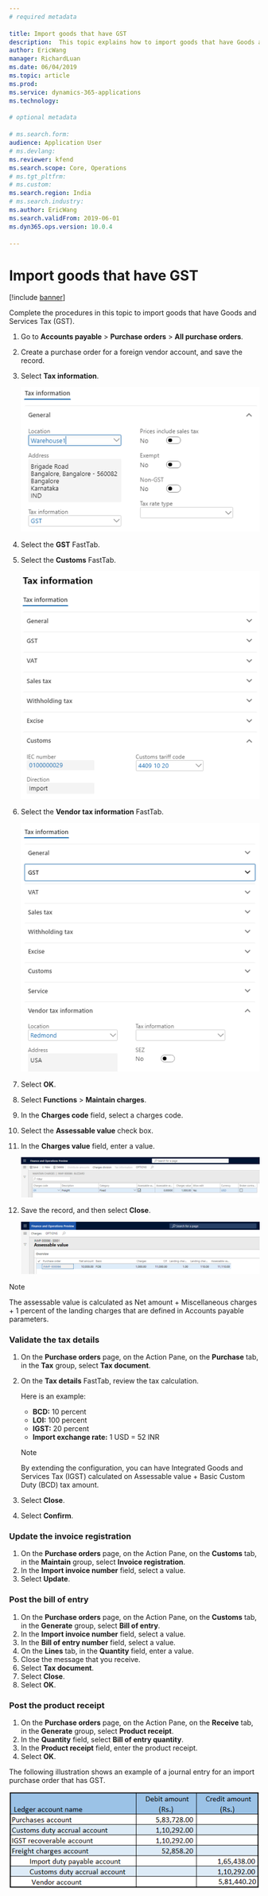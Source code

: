 ```yaml
---
# required metadata

title: Import goods that have GST
description:  This topic explains how to import goods that have Goods and Services Tax (GST).
author: EricWang
manager: RichardLuan
ms.date: 06/04/2019
ms.topic: article
ms.prod: 
ms.service: dynamics-365-applications
ms.technology: 

# optional metadata

# ms.search.form: 
audience: Application User
# ms.devlang: 
ms.reviewer: kfend
ms.search.scope: Core, Operations
# ms.tgt_pltfrm: 
# ms.custom: 
ms.search.region: India
# ms.search.industry: 
ms.author: EricWang
ms.search.validFrom: 2019-06-01
ms.dyn365.ops.version: 10.0.4

---
```


# Import goods that have GST

[!include [banner](../includes/banner.md)]

Complete the procedures in this topic to import goods that have Goods and Services Tax (GST).

1. Go to **Accounts payable** \> **Purchase orders** \> **All purchase orders**.
2. Create a purchase order for a foreign vendor account, and save the record.
3. Select **Tax information**.

    ![Tax information](media/Capture2019052101.PNG)

4. Select the **GST** FastTab.
5. Select the **Customs** FastTab.

    ![Customs FastTab](media/Capture2019052104.PNG)

6. Select the **Vendor tax information** FastTab.

    ![Vendor tax information FastTab](media/Capture2019052103.PNG)

7. Select **OK**.
8. Select **Functions** \> **Maintain charges**.
9. In the **Charges code** field, select a charges code.
10. Select the **Assessable value** check box.
11. In the **Charges value** field, enter a value.

    ![Maintain charges page](media/Capture2019052105.PNG)

12. Save the record, and then select **Close**.

    ![Assessable value page](media/Capture2019052106.PNG)

> [!NOTE]
> The assessable value is calculated as Net amount + Miscellaneous charges + 1 percent of the landing charges that are defined in Accounts payable parameters.

### Validate the tax details

1. On the **Purchase orders** page, on the Action Pane, on the **Purchase** tab, in the **Tax** group, select **Tax document**.
2. On the **Tax details** FastTab, review the tax calculation.

    Here is an example:

    - **BCD:** 10 percent
    - **LOI:** 100 percent
    - **IGST:** 20 percent
    - **Import exchange rate:** 1 USD = 52 INR

    > [!NOTE]
    > By extending the configuration, you can have Integrated Goods and Services Tax (IGST) calculated on Assessable value + Basic Custom Duty (BCD) tax amount.

3. Select **Close**.
4. Select **Confirm**.

### Update the invoice registration

1. On the **Purchase orders** page, on the Action Pane, on the **Customs** tab, in the **Maintain** group, select **Invoice registration**.
2. In the **Import invoice number** field, select a value.
3. Select **Update**.

### Post the bill of entry

1. On the **Purchase orders** page, on the Action Pane, on the **Customs** tab, in the **Generate** group, select **Bill of entry**.
2. In the **Import invoice number** field, select a value.
3. In the **Bill of entry number** field, select a value.
4. On the **Lines** tab, in the **Quantity** field, enter a value.
6. Close the message that you receive.
7. Select **Tax document**.
8. Select **Close**.
9. Select **OK**.

### Post the product receipt

1. On the **Purchase orders** page, on the Action Pane, on the **Receive** tab, in the **Generate** group, select **Product receipt**.
2. In the **Quantity** field, select **Bill of entry quantity**.
3. In the **Product receipt** field, enter the product receipt.
4. Select **OK**.

The following illustration shows an example of a journal entry for an import purchase order that has GST.

![Journal entry for an import purchase order that has GST](media/Annotation-2019-05-20-165539.png)
